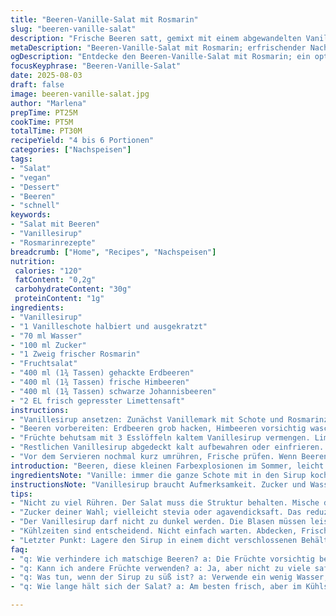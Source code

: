 ```yaml
---
title: "Beeren-Vanille-Salat mit Rosmarin"
slug: "beeren-vanille-salat"
description: "Frische Beeren satt, gemixt mit einem abgewandelten Vanillesirup, angereichert durch Rosmarin. Die Früchte nicht zu stark zerdrücken, sonst wird’s matschig. Statt traditioneller Cerise weiche ich auf reife Himbeeren und schwarze Johannisbeeren aus. Sirup kochen, sobald das Zuckerwasser leise köchelt, aufpassen, er darf nicht zu dunkel werden. Kühle frische Mischung nach dem Ziehen gut durch, damit der Geschmack durchzieht. Perfekt als leichter Nachtisch, vegan, ohne Gluten, Laktose, Nüsse oder Eier. 4 bis 6 Portionen, macht optisch einiges her, Struktur bleibt knackig. Ein paar Tropfen Limettensaft geben Frische und Balance im Aroma."
metaDescription: "Beeren-Vanille-Salat mit Rosmarin; erfrischender Nachtisch ohne Gluten, vegan, voller Aromen und perfekt für den Sommer."
ogDescription: "Entdecke den Beeren-Vanille-Salat mit Rosmarin; ein optisch ansprechender, leichter Nachtisch, der frische Früchte perfekt zur Geltung bringt."
focusKeyphrase: "Beeren-Vanille-Salat"
date: 2025-08-03
draft: false
image: beeren-vanille-salat.jpg
author: "Marlena"
prepTime: PT25M
cookTime: PT5M
totalTime: PT30M
recipeYield: "4 bis 6 Portionen"
categories: ["Nachspeisen"]
tags:
- "Salat"
- "vegan"
- "Dessert"
- "Beeren"
- "schnell"
keywords:
- "Salat mit Beeren"
- "Vanillesirup"
- "Rosmarinrezepte"
breadcrumb: ["Home", "Recipes", "Nachspeisen"]
nutrition: 
 calories: "120"
 fatContent: "0,2g"
 carbohydrateContent: "30g"
 proteinContent: "1g"
ingredients:
- "Vanillesirup"
- "1 Vanilleschote halbiert und ausgekratzt"
- "70 ml Wasser"
- "100 ml Zucker"
- "1 Zweig frischer Rosmarin"
- "Fruchtsalat"
- "400 ml (1¾ Tassen) gehackte Erdbeeren"
- "400 ml (1¾ Tassen) frische Himbeeren"
- "400 ml (1¾ Tassen) schwarze Johannisbeeren"
- "2 EL frisch gepresster Limettensaft"
instructions:
- "Vanillesirup ansetzen: Zunächst Vanillemark mit Schote und Rosmarinzweig in kaltes Wasser geben. Zucker hinzufügen, mittlere Hitze. Sanft zum Köcheln bringen – kleine Blasen, keine große Wallung! Rühren, bis Zucker verschwindet, nicht umrühren wie wild, sonst trübt’s. Kurz auf mittlere Hitze, bis Sirup eindickt, leichte Viskosität muss sein, nicht sirupartig dick. Vom Herd nehmen, 1 Stunde abkühlen lassen, Rosmarinzweig rausfischen. Schote raus, sonst bitter."
- "Beeren vorbereiten: Erdbeeren grob hacken, Himbeeren vorsichtig waschen, keine Feuchtigkeit reinbringen, sonst matscht das Ganze. Schwarze Johannisbeeren entstielen, trocken tupfen."
- "Früchte behutsam mit 3 Esslöffeln kaltem Vanillesirup vermengen. Limettensaft rein, für den Kick. Nicht zu heftig rühren – Beeren sollen intakt bleiben, sonst zerfallen sie schnell. Kalt stellen mindestens 35 Minuten, zieht dann richtig durch, Aroma baut sich auf. Abdecken, nicht austrocknen lassen."
- "Restlichen Vanillesirup abgedeckt kalt aufbewahren oder einfrieren. Nutze für Pfannkuchen oder Desserts – macht sich gut auf Käsekuchen oder Vanilleeis."
- "Vor dem Servieren nochmal kurz umrühren, Frische prüfen. Wenn Beeren zu wässerig, mit einem sauberen Küchentuch leicht trocken tupfen, sonst wird der Salat dünnflüssig und verliert Biss."
introduction: "Beeren, diese kleinen Farbexplosionen im Sommer, leicht sauer, süß, und fast überall zu finden. Normalerweise mache ich so einen Salat mit Erdbeeren, Heidelbeeren, Kirschen – alles altbekannt. Diesmal Experiment mit Johannisbeeren, die so etwas erdiges und sauvages geben. Fehler früher: Zu viel Zucker, dann zieht alles nach, wird träge leer und wässrig. Weniger Zucker, mehr frische Säure durch Limette, das hält die Struktur und hebt den Geschmack trotz weniger Süße. Vanille diesmal nicht nur Schote, sondern mit Rosmarin einen Twist rein, wirklich unerwartet, aber harmoniert! Einfach Sirup nicht zu lange kochen, hört eher auf den Klang, wenn das Zuckerwasser beim Köcheln wie plätschert, richtig gemacht. Viele unterschätzen die Ruhezeit – raus damit, zu früh gegessen schmeckt fad."
ingredientsNote: "Vanille: immer die ganze Schote mit in den Sirup kochen, nicht nur das Mark. Schotenreste kannst du später trocknen und in Zucker geben – Vanillezucker zuhause. Zucker reduziert von der üblichen halben Tasse auf ca 100 ml; weniger Süße, dafür mehr aufs Aroma konzentriert. Rosmarin – frisch. Gut waschen, lieber nur einen kleinen Zweig, sonst wird der Geschmack zu dominant. Die Beeren müssen trocken sein, das zählt mehr als Zeitangaben beim Kühlen. Himbeeren statt Kirschvarianten, weil sie mehr Textur geben, kein Kerne stören und leichter zu essen sind. Schwarze Johannisbeeren bringen leichte Säure und Farbe; passen gut zu Erdbeeren, die ich reduziert habe. Limette peppt auf – nicht nur optisch sondern auch geschmacklich. Alternativ geht auch Zitronensaft, aber das Aroma verliert etwas Frische. Trick: Gefrorene Beeren sind okay, aber nicht zum Ranmatschen vor dem Servieren – Auftauen langsam bei Raumtemperatur, sonst brechen die Früchte zu sehr."
instructionsNote: "Vanillesirup braucht Aufmerksamkeit. Zucker und Wasser zusammen in kaltem Zustand starten, damit sich die Kristalle lösen und gleichmäßig köcheln. Zu hoher Zuckeranteil führt zu zu dickem und klarem Sirup, dann schmeckt das Ergebnis weniger frisch. Rosmarinzweig während Kochen mitkochen, das bringt holzige, herb-frische Noten – aber lieber nächste Variante mit Thymian probieren, wenn Rosmarin zu dominant. Die Mischung der Beeren immer vorsichtig. Lieber in mehreren Etappen mischen, sonst wird matschig. Kühlen ist kein Warten, sondern aktives Geschmacksbilden. Frische des Salats sichert man durch das Abdecken, damit keine Feuchtigkeit verliert und kein Fremdgeruch reinzieht. Restliches Sirup nie offen lassen – zieht schnell Gerüche an. Vanillesirup hält sich gut mindestens eine Woche im Kühlschrank. Wenn zu süß geworden, durch Verdünnung mit ein wenig Wasser wieder ausbalancieren. Kalt servieren, sonst würde die Vanille Aromatik flüchten."
tips:
- "Nicht zu viel Rühren. Der Salat muss die Struktur behalten. Mische die Früchte vorsichtig, damit sie ganz bleiben. Verwende Himbeeren statt Kirschen; sie geben mehr Biss."
- "Zucker deiner Wahl; vielleicht stevia oder agavendicksaft. Das reduziert die Süße, aber nicht den Geschmack. Achte darauf – die Frische bleibt wichtig, weniger Zucker hebt den Geschmack hervor."
- "Der Vanillesirup darf nicht zu dunkel werden. Die Blasen müssen leise plätschern. Es ist ein feines Spiel zwischen Hitze und Zeit. Hör auf Deinen Instinkt."
- "Kühlzeiten sind entscheidend. Nicht einfach warten. Abdecken, Frische sichern, keine Feuchtigkeit verlieren. Der Salat zieht Geschmack; das ist kein Wunschdenken, sondern nötig. Sei geduldig."
- "Letzter Punkt: Lagere den Sirup in einem dicht verschlossenen Behälter. Gerüche ziehen schnell an. Wenn du zu viel gemacht hast, einfrieren – kaum ein Verlust."
faq:
- "q: Wie verhindere ich matschige Beeren? a: Die Früchte vorsichtig behandeln. Himbeeren sind empfindlich. Gut trocknen, keine Feuchtigkeit, besonders beim Waschen."
- "q: Kann ich andere Früchte verwenden? a: Ja, aber nicht zu viele saftige. Äpfel könnten gehen, aber Textur ändern. Variiere mit saisonalen Früchten, wie Zwetschgen vielleicht."
- "q: Was tun, wenn der Sirup zu süß ist? a: Verwende ein wenig Wasser, um auszugleichen. Oder weitere Limette, das säuert und hilft. Experimentiere, um die Balance zu finden."
- "q: Wie lange hält sich der Salat? a: Am besten frisch, aber im Kühlschrank bis zu zwei Tage. Verlust an Textur heißt weniger Biss. Kalt lagern, abgedeckt ist wichtig."

---
```


